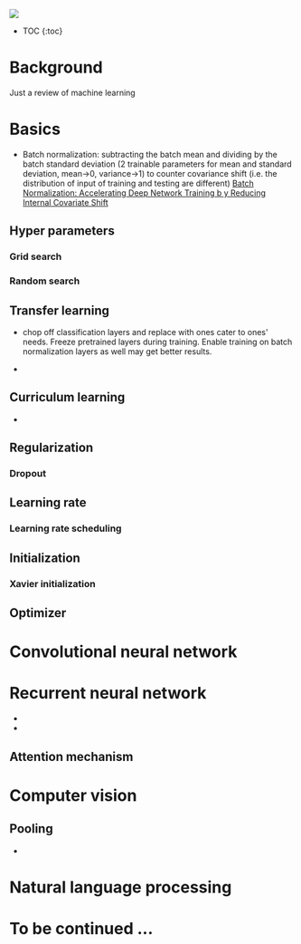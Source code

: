 ![](https://photo.settour.com.tw/900x600/https%3A%2F%2Fs2.settour.com.tw%2Fss_img%2FGFG%2F0000%2F0002%2F55%2Fori_9681881.jpg)

* TOC
{:toc}

# Background

Just a review of machine learning

# Basics
- Batch normalization:  subtracting the batch mean and dividing by the batch standard deviation (2 trainable parameters for mean and standard deviation, mean->0, variance->1) to counter covariance shift (i.e. the distribution of input of training and testing are different) [Batch Normalization: Accelerating Deep Network Training b y Reducing Internal Covariate Shift]( https://arxiv.org/pdf/1502.03167v3.pdf ) 

## Hyper parameters

### Grid search

### Random search



## Transfer learning

- chop off classification layers and replace with ones cater to ones' needs. Freeze pretrained layers during training. Enable training on batch normalization layers as well may get better results.

- 

## Curriculum learning

- 
## Regularization
### Dropout

## Learning rate

### Learning rate scheduling

## Initialization

### Xavier initialization

## Optimizer



# Convolutional neural network



# Recurrent neural network

- 
- 
## Attention mechanism




# Computer vision

## Pooling
- 

# Natural language processing

# To be continued ...

